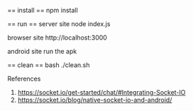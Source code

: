 == install ==
npm install

== run ==
server site
node index.js

browser site
http://localhost:3000

android site
run the apk

== clean ==
bash ./clean.sh

References
1. https://socket.io/get-started/chat/#Integrating-Socket-IO
2. https://socket.io/blog/native-socket-io-and-android/
